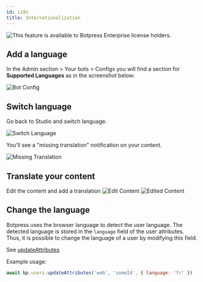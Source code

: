 ```yaml
---
id: i18n
title: Internationalization
---
```


![This feature is available to Botpress Enterprise license holders.](/assets/botpress-enterprise-feature.png)
## Add a language

In the Admin section > Your bots > Configs you will find a section for **Supported Languages** as in the screenshot below:

![Bot Config](/assets/i18n-configs.png)

## Switch language

Go back to Studio and switch language.

![Switch Language](/assets/i18n-switch-lang.png)

You'll see a "missing translation" notification on your content.

![Missing Translation](/assets/i18n-missing-translation.png)

## Translate your content

Edit the content and add a translation
![Edit Content](/assets/i18n-edit-content.png)
![Edited Content](/assets/i18n-edited-content.png)

## Change the language

Botpress uses the browser language to detect the user language. The detected language is stored in the `language` field of the user attributes. Thus, it is possible to change the language of a user by modifying this field.

See [updateAttributes](https://botpress.com/reference/modules/_botpress_sdk_.users.html#updateattributes)

Example usage:

```js
await bp.users.updateAttributes('web', 'someId', { language: 'fr' })
```
